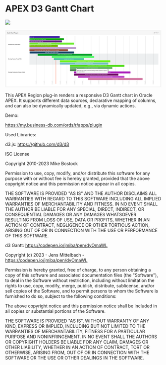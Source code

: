  # APEX D3 Gantt Chart

![](https://img.shields.io/badge/ORACLE-APEX-success.svg)

![Screenshot](https://github.com/businessdb/APEX-D3-Gantt-Chart/blob/main/screenshot.gif?raw=true)

This APEX Region plug-in renders a responsive D3 Gantt chart in Oracle APEX. It supports different data sources, declarative mapping of columns, and can also be dynamically updated, e.g., via dynamic actions.

Demo:

https://my.business-db.com/ords/r/apps/plugin

Used Libraries:

d3.js: https://github.com/d3/d3

ISC License

Copyright 2010-2023 Mike Bostock

Permission to use, copy, modify, and/or distribute this software for any purpose
with or without fee is hereby granted, provided that the above copyright notice
and this permission notice appear in all copies.

THE SOFTWARE IS PROVIDED "AS IS" AND THE AUTHOR DISCLAIMS ALL WARRANTIES WITH
REGARD TO THIS SOFTWARE INCLUDING ALL IMPLIED WARRANTIES OF MERCHANTABILITY AND
FITNESS. IN NO EVENT SHALL THE AUTHOR BE LIABLE FOR ANY SPECIAL, DIRECT,
INDIRECT, OR CONSEQUENTIAL DAMAGES OR ANY DAMAGES WHATSOEVER RESULTING FROM LOSS
OF USE, DATA OR PROFITS, WHETHER IN AN ACTION OF CONTRACT, NEGLIGENCE OR OTHER
TORTIOUS ACTION, ARISING OUT OF OR IN CONNECTION WITH THE USE OR PERFORMANCE OF
THIS SOFTWARE.

d3 Gantt: https://codepen.io/jmiba/pen/dyOmaWL

Copyright (c) 2023 - Jens Mittelbach - https://codepen.io/jmiba/pen/dyOmaWL

Permission is hereby granted, free of charge, to any person 
obtaining a copy of this software and associated documentation 
files (the "Software"), to deal in the Software without restriction,
 including without limitation the rights to use, copy, modify, 
merge, publish, distribute, sublicense, and/or sell copies of 
the Software, and to permit persons to whom the Software is 
furnished to do so, subject to the following conditions:

The above copyright notice and this permission notice shall 
be included in all copies or substantial portions of the Software.

THE SOFTWARE IS PROVIDED "AS IS", WITHOUT WARRANTY OF ANY KIND, 
EXPRESS OR IMPLIED, INCLUDING BUT NOT LIMITED TO THE WARRANTIES 
OF MERCHANTABILITY, FITNESS FOR A PARTICULAR PURPOSE AND 
NONINFRINGEMENT. IN NO EVENT SHALL THE AUTHORS OR COPYRIGHT 
HOLDERS BE LIABLE FOR ANY CLAIM, DAMAGES OR OTHER LIABILITY, 
WHETHER IN AN ACTION OF CONTRACT, TORT OR OTHERWISE, ARISING FROM, 
OUT OF OR IN CONNECTION WITH THE SOFTWARE OR THE USE OR OTHER 
DEALINGS IN THE SOFTWARE.